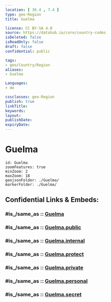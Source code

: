 ```yaml
---
location: [ 36.4 , 7.4 ] 
type: geo-Region
title: Guelma

license: CC BY-SA 4.0
source: https://datahub.io/core/country-codes
isDeleted: false
isReadOnly: false
draft: false
confidential: public

tags:
- geo/Country/Region
aliases:
- Guelma

Languages:
- de

cssclasses: geo-Region
publish: true
linkTitle: 
keywords: 
layout: 
publishDate: 
expiryDate: 
---
```


# Guelma

```leaflet
id: Guelma
zoomFeatures: true 
minZoom: 2 
maxZoom: 18
geojsonFolder: ./Guelma/
markerFolder: ./Guelma/
```


## Confidential Links & Embeds: 

### #is_/same_as :: [Guelma](/_Standards/Earth/Continent/Africa/Africa~North/Algeria/provinces~Algeria/Guelma.md) 

### #is_/same_as :: [Guelma.public](/_public/Earth/Continent/Africa/Africa~North/Algeria/provinces~Algeria/Guelma.public.md) 

### #is_/same_as :: [Guelma.internal](/_internal/Earth/Continent/Africa/Africa~North/Algeria/provinces~Algeria/Guelma.internal.md) 

### #is_/same_as :: [Guelma.protect](/_protect/Earth/Continent/Africa/Africa~North/Algeria/provinces~Algeria/Guelma.protect.md) 

### #is_/same_as :: [Guelma.private](/_private/Earth/Continent/Africa/Africa~North/Algeria/provinces~Algeria/Guelma.private.md) 

### #is_/same_as :: [Guelma.personal](/_personal/Earth/Continent/Africa/Africa~North/Algeria/provinces~Algeria/Guelma.personal.md) 

### #is_/same_as :: [Guelma.secret](/_secret/Earth/Continent/Africa/Africa~North/Algeria/provinces~Algeria/Guelma.secret.md)

